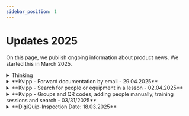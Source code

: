 ```yaml
---
sidebar_position: 1
---
```

# Updates 2025

On this page, we publish ongoing information about product news. We started this in March 2025.

<details><summary>Thinking</summary>

I need to translate the provided text from Norwegian to British English. The content is within two collapsible sections (HTML details/summary elements) that appear to be describing features or updates of a system called "Kvipp". Let me analyze and translate each section.

First section:
- Title: **Kvipp - Ettersend dokumentasjon per e-post - 29.04.2025**
- Summary/Heading: **E-post**
- Content: Information about sending documentation via email when people with "teacher" roles have provided training

Second section:
- Title: **Kvipp - Søk opp personer eller utstyr i en opplæringssesjon - 02.04.2025**
- Summary/Heading: **Søk i opplæringssesjoner**
- Content: Information about searching for equipment and people in training sessions

I need to translate all this text while preserving the HTML structure. I'll make sure to use British English spelling and conventions.

Here's my translation:
# ---

</details>

<details>
  <summary>**Kvipp - Forward documentation by email - 29.04.2025**</summary>
  <div>
    <div><strong>Email</strong></div>
    <div>When people with the "teacher" role have provided training, these sessions appear in lessons. We have added a function to send the document (PDF) by email. Select the people you wish to send documentation on behalf of and add the desired recipient</div>
    <br/>
  </div>
</details>

<details>
  <summary>**Kvipp - Search for people or equipment in a lesson - 02.04.2025**</summary>
  <div>
    <div><strong>Search in lessons</strong></div>
    <div>When people with the "teacher" role have provided training, these sessions appear in training lessons. We have added the ability to search for equipment and people to make it easier to find information afterwards. This is particularly relevant for training sessions with external participants, e.g. when a machine supplier provides training to a customer</div>
    <br/>
  </div>
</details>

<details>
  <summary>**Kvipp - Groups and QR codes, adding people manually, training sessions and search - 03/31/2025**</summary>
  <div>
    <div><strong>QR code for groups</strong></div>
    <div>Generate and print a QR code that applies to multiple equipment and people added to a group. Go to groups and select “KVIPP ID”. You can print and hang this QR code, and when someone scans it, the person gets all the equipment in the group. When you provide training, you can also use the QR code to add all the people from the group.</div>
    <br/>
    <div><strong>Adding people manually to Kvipp Admin</strong></div>
    <div>Several people have requested the ability to add people manually in Kvipp Admin. We have added a function where you can search by first name, last name and date of birth - see the “+” button on the people page. Important: The person must have identified themselves via kvipp.it first to appear in the search. This way, there is more control over ensuring that the correct people are added.</div>
    <br/>
    <div><strong>Search for participants and equipment types in training sessions</strong></div>
    <div>With the role of "teacher", all training sessions end up in an overview. The overview includes all the people the teacher has trained - both internal and external. To retrieve who has received training, you can search by participant name and equipment type.</div>
  </div>
</details>

<details>
  <summary>**DigiQuip-Inspection Date: 18.03.2025**</summary>
  <div>
    <div><strong>Unlock Function</strong></div>
    <div>Administrators and the original inspector can now unlock completed inspections.</div>

    <div><strong>Save and Close Function</strong></div>
    <div>Inspections that are not completed are automatically saved as drafts.</div>
    <div>Drafts have the status "Not Inspected" and will not appear on the QR code landing page until finalized.</div>

    <div><strong>Pre-filling "OK" in Checklists</strong></div>
    <div>A new toggle function allows users to enable or disable the pre-filling of "OK" in checklists.</div>
    <div>This provides better control if an inspection is not completed immediately but needs to be continued later. More info can be found 
[here](/docs/DigiQuip/checklists#sjekkliste-for-sakkyndig-kontroll).</div>

    <div><strong>Retrieving Documents from BraReg</strong></div>
    <div>All documents related to the equipment and production year are now fetched directly from BraReg.</div>

    <div><strong>Bug Fixes</strong></div>
    <div>Corrected status in DigiQuip when equipment is set to "Not Approved" due to a Level 2 defect.</div>
    <div>Fixed an issue preventing some equipment from properly linking to BraReg.</div>
    <div>Resolved a synchronization issue for inspections from BraReg that already had an existing connection.</div>

    <div><strong>For more information, see [here](/docs/DigiQuip/inspections)</strong></div>
  </div>
</details>